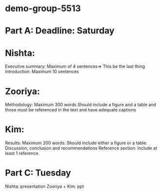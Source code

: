 # demo-group-5513
# Part A: Deadline: Saturday
# Nishta: 
Executive summary: Maximum of 4 sentences=> This be the last thing
Introduction: Maximum 10 sentences
# Zooriya: 
Methodology: Maximum 300 words
Should include a figure and a table and those must be referenced in the text and have adequate captions
# Kim:
Results: Maximum 200 words. Should include either a figure or a table.
Discussion, conclusion and recommendations
Reference section: Include at least 1 reference.
# Part C: Tuesday
Nishta: presentation
Zooriya + Kim: ppt